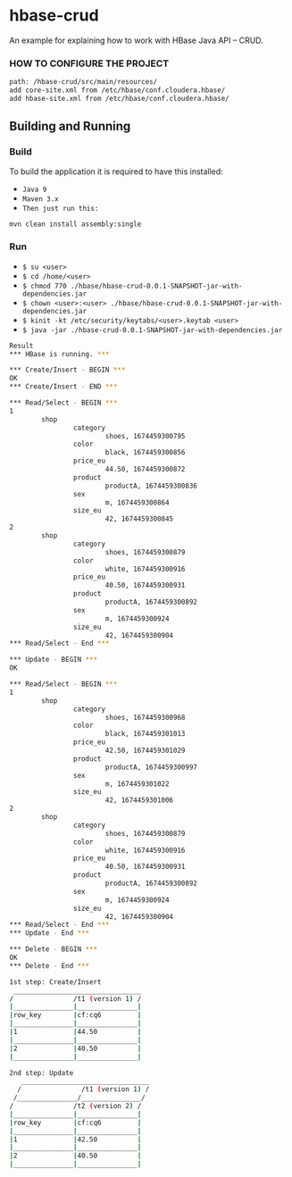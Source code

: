 # hbase-crud
An example for explaining how to work with HBase Java API – CRUD.

### HOW TO CONFIGURE THE PROJECT
```sh
path: /hbase-crud/src/main/resources/
add core-site.xml from /etc/hbase/conf.cloudera.hbase/
add hbase-site.xml from /etc/hbase/conf.cloudera.hbase/
```

## Building and Running

### Build
To build the application it is required to have this installed:
- `Java 9`
- `Maven 3.x`
- `Then just run this:`
```sh
mvn clean install assembly:single
```

### Run
- `$ su <user>`
- `$ cd /home/<user>`
- `$ chmod 770 ./hbase/hbase-crud-0.0.1-SNAPSHOT-jar-with-dependencies.jar`
- `$ chown <user>:<user> ./hbase/hbase-crud-0.0.1-SNAPSHOT-jar-with-dependencies.jar`
- `$ kinit -kt /etc/security/keytabs/<user>.keytab <user>`
- `$ java -jar ./hbase-crud-0.0.1-SNAPSHOT-jar-with-dependencies.jar`

```sh
Result
*** HBase is running. ***

*** Create/Insert - BEGIN ***
OK
*** Create/Insert - END ***

*** Read/Select - BEGIN ***
1
        shop
                category
                        shoes, 1674459300795
                color
                        black, 1674459300856
                price_eu
                        44.50, 1674459300872
                product
                        productA, 1674459300836
                sex
                        m, 1674459300864
                size_eu
                        42, 1674459300845
2
        shop
                category
                        shoes, 1674459300879
                color
                        white, 1674459300916
                price_eu
                        40.50, 1674459300931
                product
                        productA, 1674459300892
                sex
                        m, 1674459300924
                size_eu
                        42, 1674459300904
*** Read/Select - End ***

*** Update - BEGIN ***
OK

*** Read/Select - BEGIN ***
1
        shop
                category
                        shoes, 1674459300968
                color
                        black, 1674459301013
                price_eu
                        42.50, 1674459301029
                product
                        productA, 1674459300997
                sex
                        m, 1674459301022
                size_eu
                        42, 1674459301006
2
        shop
                category
                        shoes, 1674459300879
                color
                        white, 1674459300916
                price_eu
                        40.50, 1674459300931
                product
                        productA, 1674459300892
                sex
                        m, 1674459300924
                size_eu
                        42, 1674459300904
*** Read/Select - End ***
*** Update - End ***

*** Delete - BEGIN ***
OK
*** Delete - End ***
```

```sh
1st step: Create/Insert
 ________________________________
/               /t1 (version 1) /
|_______________|_______________|
|row_key        |cf:cq6         |
|_______________|_______________|
|1              |44.50          |
|_______________|_______________|
|2              |40.50          |
|_______________|_______________|

2nd step: Update
   ________________________________
  /               /t1 (version 1) /
 /_______________/_______________/
/               /t2 (version 2) /
|_______________|_______________|
|row_key        |cf:cq6         |
|_______________|_______________|
|1              |42.50          |
|_______________|_______________|
|2              |40.50          |
|_______________|_______________|
```